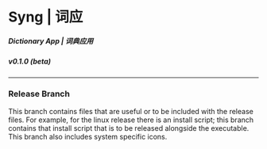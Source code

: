 # __Syng | 词应__
##### Dictionary App | 词典应用
##### v0.1.0 (beta)
---

### Release Branch
This branch contains files that are useful or to be included with the release files. For example, for the linux release there is an install script; this branch contains that install script that is to be released alongside the executable. This branch also includes system specific icons.
